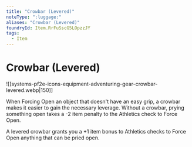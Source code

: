 ```yaml
---
title: "Crowbar (Levered)"
noteType: ":luggage:"
aliases: "Crowbar (Levered)"
foundryId: Item.RrFuSscG5LOpzzJY
tags:
  - Item
---
```


# Crowbar (Levered)
![[systems-pf2e-icons-equipment-adventuring-gear-crowbar-levered.webp|150]]

When Forcing Open an object that doesn't have an easy grip, a crowbar makes it easier to gain the necessary leverage. Without a crowbar, prying something open takes a -2 item penalty to the Athletics check to Force Open.

A levered crowbar grants you a +1 item bonus to Athletics checks to Force Open anything that can be pried open.
